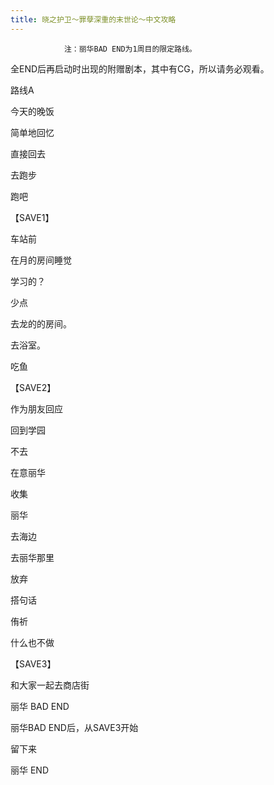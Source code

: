 ```yaml
---
title: 晓之护卫～罪孽深重的末世论～中文攻略
---
```


                注：丽华BAD END为1周目的限定路线。

全END后再启动时出现的附赠剧本，其中有CG，所以请务必观看。



路线A



今天的晚饭

简单地回忆

直接回去

去跑步

跑吧

【SAVE1】

车站前

在月的房间睡觉

学习的？

少点

去龙的的房间。

去浴室。

吃鱼

【SAVE2】

作为朋友回应

回到学园

不去

在意丽华

收集

丽华

去海边

去丽华那里

放弃

搭句话

侑祈

什么也不做

【SAVE3】

和大家一起去商店街



丽华 BAD END



丽华BAD END后，从SAVE3开始



留下来



丽华 END




              
